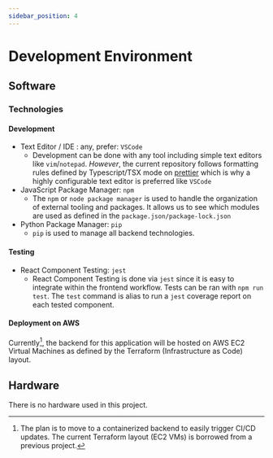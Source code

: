 ```yaml
---
sidebar_position: 4
---
```


# Development Environment

## Software

### Technologies 

#### Development
+ Text Editor / IDE : any, prefer: `VSCode`
	+ Development can be done with any tool including simple text editors like `vim`/`notepad`. *However*, the current repository follows formatting rules defined by Typescript/TSX mode on [prettier](https://prettier.io/) which is why a highly configurable text editor is preferred like `VSCode`
+ JavaScript Package Manager: `npm`
	+ The `npm` or `node package manager` is used to handle the organization of external tooling and packages. It allows us to see which modules are used as defined in the `package.json/package-lock.json`
+ Python Package Manager: `pip`
	+ `pip` is used to manage all backend technologies. 

#### Testing
+ React Component Testing: `jest`
	+ React Component Testing is done via `jest` since it is easy to integrate within the frontend workflow. Tests can be ran with `npm run test`. The `test` command is alias to run a `jest` coverage report on each tested component. 

#### Deployment on AWS
Currently[^1], the backend for this application will be hosted on AWS EC2 Virtual Machines as defined by the Terraform (Infrastructure as Code) layout. 


## Hardware
There is no hardware used in this project.


[^1]: The plan is to move to a containerized backend to easily trigger CI/CD updates. The current Terraform layout (EC2 VMs) is borrowed from a previous project.